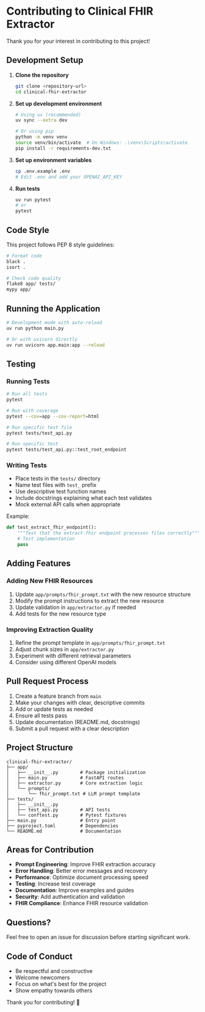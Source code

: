 # Contributing to Clinical FHIR Extractor

Thank you for your interest in contributing to this project!

## Development Setup

1. **Clone the repository**
   ```bash
   git clone <repository-url>
   cd clinical-fhir-extractor
   ```

2. **Set up development environment**
   ```bash
   # Using uv (recommended)
   uv sync --extra dev
   
   # Or using pip
   python -m venv venv
   source venv/bin/activate  # On Windows: .\venv\Scripts\activate
   pip install -r requirements-dev.txt
   ```

3. **Set up environment variables**
   ```bash
   cp .env.example .env
   # Edit .env and add your OPENAI_API_KEY
   ```

4. **Run tests**
   ```bash
   uv run pytest
   # or
   pytest
   ```

## Code Style

This project follows PEP 8 style guidelines:

```bash
# Format code
black .
isort .

# Check code quality
flake8 app/ tests/
mypy app/
```

## Running the Application

```bash
# Development mode with auto-reload
uv run python main.py

# Or with uvicorn directly
uv run uvicorn app.main:app --reload
```

## Testing

### Running Tests

```bash
# Run all tests
pytest

# Run with coverage
pytest --cov=app --cov-report=html

# Run specific test file
pytest tests/test_api.py

# Run specific test
pytest tests/test_api.py::test_root_endpoint
```

### Writing Tests

- Place tests in the `tests/` directory
- Name test files with `test_` prefix
- Use descriptive test function names
- Include docstrings explaining what each test validates
- Mock external API calls when appropriate

Example:

```python
def test_extract_fhir_endpoint():
    """Test that the extract-fhir endpoint processes files correctly"""
    # Test implementation
    pass
```

## Adding Features

### Adding New FHIR Resources

1. Update `app/prompts/fhir_prompt.txt` with the new resource structure
2. Modify the prompt instructions to extract the new resource
3. Update validation in `app/extractor.py` if needed
4. Add tests for the new resource type

### Improving Extraction Quality

1. Refine the prompt template in `app/prompts/fhir_prompt.txt`
2. Adjust chunk sizes in `app/extractor.py`
3. Experiment with different retrieval parameters
4. Consider using different OpenAI models

## Pull Request Process

1. Create a feature branch from `main`
2. Make your changes with clear, descriptive commits
3. Add or update tests as needed
4. Ensure all tests pass
5. Update documentation (README.md, docstrings)
6. Submit a pull request with a clear description

## Project Structure

```
clinical-fhir-extractor/
├── app/
│   ├── __init__.py        # Package initialization
│   ├── main.py            # FastAPI routes
│   ├── extractor.py       # Core extraction logic
│   └── prompts/
│       └── fhir_prompt.txt # LLM prompt template
├── tests/
│   ├── __init__.py
│   ├── test_api.py        # API tests
│   └── conftest.py        # Pytest fixtures
├── main.py                # Entry point
├── pyproject.toml         # Dependencies
└── README.md              # Documentation
```

## Areas for Contribution

- **Prompt Engineering**: Improve FHIR extraction accuracy
- **Error Handling**: Better error messages and recovery
- **Performance**: Optimize document processing speed
- **Testing**: Increase test coverage
- **Documentation**: Improve examples and guides
- **Security**: Add authentication and validation
- **FHIR Compliance**: Enhance FHIR resource validation

## Questions?

Feel free to open an issue for discussion before starting significant work.

## Code of Conduct

- Be respectful and constructive
- Welcome newcomers
- Focus on what's best for the project
- Show empathy towards others

Thank you for contributing! 🙏

